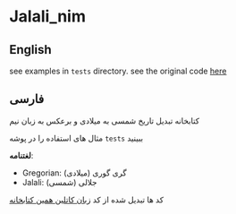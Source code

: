 # Jalali_nim

## English
see examples in `tests` directory.
see the original code [here](https://github.com/SCR-IR/jalaliDate-Kotlin/)

## فارسی
کتابخانه تبدیل تاریخ شمسی به میلادی و برعکس به زبان نیم

مثال های استفاده را در پوشه
`tests`
ببینید

**لغتنامه**:
* Gregorian: گری گوری (میلادی)
* Jalali: جلالی (شمسی)

کد ها تبدیل شده از کد [زبان کاتلین همین کتابخانه](https://github.com/SCR-IR/jalaliDate-Kotlin)
